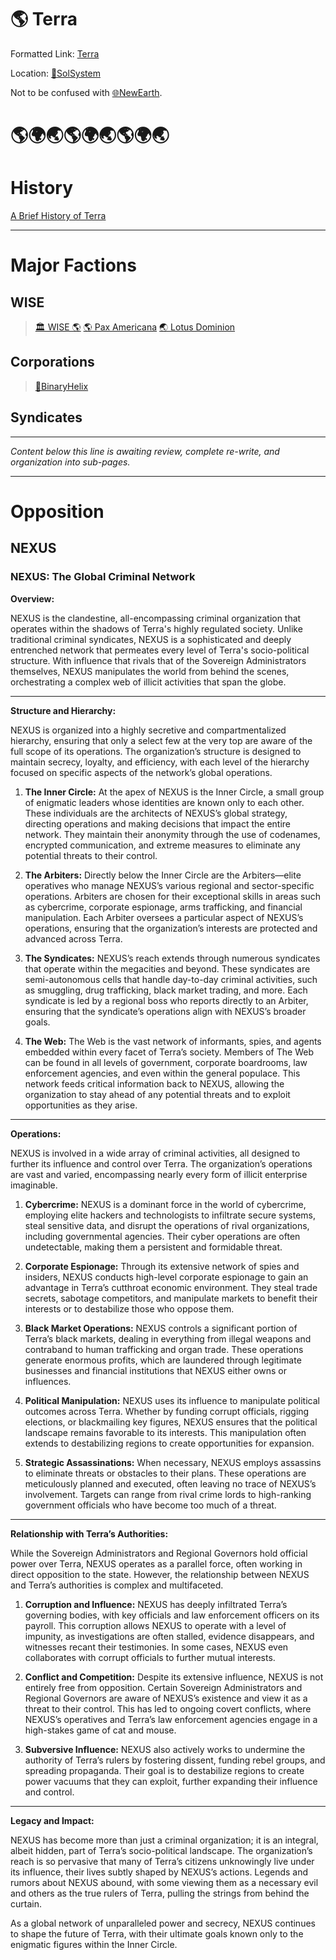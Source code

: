 # 🌎 Terra

Formatted Link: [Terra](🌎Terra.md)

Location: [🌌SolSystem](🌌SolSystem.md)

Not to be confused with [🌐NewEarth](🌐NewEarth.md).


# 🌎🌍🌏🌎🌍🌏🌎🌍🌏

# History
[A Brief History of Terra](🌎Terra-ABriefHistory.md)

---

# Major Factions
## WISE
> [🏛 WISE 🌎](🏛WISE🌎.md)
> [🌎 Pax Americana](🌎PaxAmericana.md)
> [🌏 Lotus Dominion](🌏LotusDominion.md)

## Corporations
> [💼BinaryHelix](💼BinaryHelix.md)

## Syndicates


---

*Content below this line is awaiting review, complete re-write, and organization into sub-pages.*

---



# Opposition

## NEXUS
### **NEXUS: The Global Criminal Network**

**Overview:**

NEXUS is the clandestine, all-encompassing criminal organization that operates within the shadows of Terra's highly regulated society. Unlike traditional criminal syndicates, NEXUS is a sophisticated and deeply entrenched network that permeates every level of Terra's socio-political structure. With influence that rivals that of the Sovereign Administrators themselves, NEXUS manipulates the world from behind the scenes, orchestrating a complex web of illicit activities that span the globe.

---

**Structure and Hierarchy:**

NEXUS is organized into a highly secretive and compartmentalized hierarchy, ensuring that only a select few at the very top are aware of the full scope of its operations. The organization’s structure is designed to maintain secrecy, loyalty, and efficiency, with each level of the hierarchy focused on specific aspects of the network’s global operations.

1. **The Inner Circle:** At the apex of NEXUS is the Inner Circle, a small group of enigmatic leaders whose identities are known only to each other. These individuals are the architects of NEXUS’s global strategy, directing operations and making decisions that impact the entire network. They maintain their anonymity through the use of codenames, encrypted communication, and extreme measures to eliminate any potential threats to their control.
    
2. **The Arbiters:** Directly below the Inner Circle are the Arbiters—elite operatives who manage NEXUS’s various regional and sector-specific operations. Arbiters are chosen for their exceptional skills in areas such as cybercrime, corporate espionage, arms trafficking, and financial manipulation. Each Arbiter oversees a particular aspect of NEXUS’s operations, ensuring that the organization’s interests are protected and advanced across Terra.
    
3. **The Syndicates:** NEXUS’s reach extends through numerous syndicates that operate within the megacities and beyond. These syndicates are semi-autonomous cells that handle day-to-day criminal activities, such as smuggling, drug trafficking, black market trading, and more. Each syndicate is led by a regional boss who reports directly to an Arbiter, ensuring that the syndicate’s operations align with NEXUS’s broader goals.
    
4. **The Web:** The Web is the vast network of informants, spies, and agents embedded within every facet of Terra’s society. Members of The Web can be found in all levels of government, corporate boardrooms, law enforcement agencies, and even within the general populace. This network feeds critical information back to NEXUS, allowing the organization to stay ahead of any potential threats and to exploit opportunities as they arise.
    

---

**Operations:**

NEXUS is involved in a wide array of criminal activities, all designed to further its influence and control over Terra. The organization’s operations are vast and varied, encompassing nearly every form of illicit enterprise imaginable.

1. **Cybercrime:** NEXUS is a dominant force in the world of cybercrime, employing elite hackers and technologists to infiltrate secure systems, steal sensitive data, and disrupt the operations of rival organizations, including governmental agencies. Their cyber operations are often undetectable, making them a persistent and formidable threat.
    
2. **Corporate Espionage:** Through its extensive network of spies and insiders, NEXUS conducts high-level corporate espionage to gain an advantage in Terra’s cutthroat economic environment. They steal trade secrets, sabotage competitors, and manipulate markets to benefit their interests or to destabilize those who oppose them.
    
3. **Black Market Operations:** NEXUS controls a significant portion of Terra’s black markets, dealing in everything from illegal weapons and contraband to human trafficking and organ trade. These operations generate enormous profits, which are laundered through legitimate businesses and financial institutions that NEXUS either owns or influences.
    
4. **Political Manipulation:** NEXUS uses its influence to manipulate political outcomes across Terra. Whether by funding corrupt officials, rigging elections, or blackmailing key figures, NEXUS ensures that the political landscape remains favorable to its interests. This manipulation often extends to destabilizing regions to create opportunities for expansion.
    
5. **Strategic Assassinations:** When necessary, NEXUS employs assassins to eliminate threats or obstacles to their plans. These operations are meticulously planned and executed, often leaving no trace of NEXUS’s involvement. Targets can range from rival crime lords to high-ranking government officials who have become too much of a threat.
    

---

**Relationship with Terra’s Authorities:**

While the Sovereign Administrators and Regional Governors hold official power over Terra, NEXUS operates as a parallel force, often working in direct opposition to the state. However, the relationship between NEXUS and Terra’s authorities is complex and multifaceted.

1. **Corruption and Influence:** NEXUS has deeply infiltrated Terra’s governing bodies, with key officials and law enforcement officers on its payroll. This corruption allows NEXUS to operate with a level of impunity, as investigations are often stalled, evidence disappears, and witnesses recant their testimonies. In some cases, NEXUS even collaborates with corrupt officials to further mutual interests.
    
2. **Conflict and Competition:** Despite its extensive influence, NEXUS is not entirely free from opposition. Certain Sovereign Administrators and Regional Governors are aware of NEXUS’s existence and view it as a threat to their control. This has led to ongoing covert conflicts, where NEXUS’s operatives and Terra’s law enforcement agencies engage in a high-stakes game of cat and mouse.
    
3. **Subversive Influence:** NEXUS also actively works to undermine the authority of Terra’s rulers by fostering dissent, funding rebel groups, and spreading propaganda. Their goal is to destabilize regions to create power vacuums that they can exploit, further expanding their influence and control.
    

---

**Legacy and Impact:**

NEXUS has become more than just a criminal organization; it is an integral, albeit hidden, part of Terra’s socio-political landscape. The organization’s reach is so pervasive that many of Terra’s citizens unknowingly live under its influence, their lives subtly shaped by NEXUS’s actions. Legends and rumors about NEXUS abound, with some viewing them as a necessary evil and others as the true rulers of Terra, pulling the strings from behind the curtain.

As a global network of unparalleled power and secrecy, NEXUS continues to shape the future of Terra, with their ultimate goals known only to the enigmatic figures within the Inner Circle.